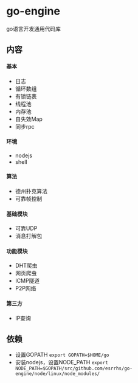 # go-engine
go语言开发通用代码库

## 内容
#### 基本
* 日志
* 循环数组
* 有锁链表
* 线程池
* 内存池
* 自失效Map
* 同步rpc
#### 环境
* nodejs
* shell
#### 算法
* 德州扑克算法
* 可靠帧控制
#### 基础模块
* 可靠UDP
* 消息打解包
#### 功能模块
* DHT爬虫
* 网页爬虫
* ICMP隧道
* P2P网络
#### 第三方
* IP查询

## 依赖
* 设置GOPATH ``export GOPATH=$HOME/go``
* 安装nodejs，设置NODE_PATH ``export NODE_PATH=$GOPATH/src/github.com/esrrhs/go-engine/node/linux/node_modules/``

